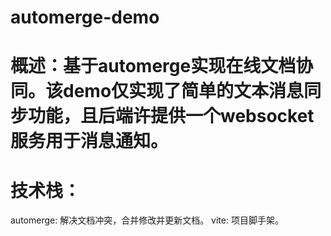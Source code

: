 # automerge-demo
# 概述：基于automerge实现在线文档协同。该demo仅实现了简单的文本消息同步功能，且后端许提供一个websocket服务用于消息通知。
# 技术栈：
automerge: 解决文档冲突，合并修改并更新文档。
vite: 项目脚手架。
